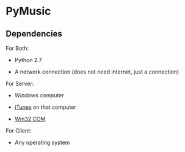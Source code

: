 PyMusic
=======

Dependencies
------------

For Both:

+   Python 2.7

+   A network connection (does not need internet, just a connection)


For Server:

+   _Windows computer_

+   [iTunes](http://www.apple.com/itunes/) on that computer

+   [Win32 COM](http://sourceforge.net/projects/pywin32/files/pywin32/Build%20217/)


For Client:

+   Any operating system